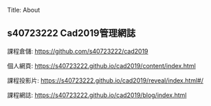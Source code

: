 Title: About

## s40723222 Cad2019管理網誌

課程倉儲: <a href="https://github.com/s40723222/cad2019">https://github.com/s40723222/cad2019</a>

個人網頁: <a href="https://s40723222.github.io/cad2019/content/index.html">https://s40723222.github.io/cad2019/content/index.html</a>

課程投影片: <a href="https://s40723222.github.io/cad2019/reveal/index.html#/">https://s40723222.github.io/cad2019/reveal/index.html#/</a>

課程網誌: <a href="https://s40723222.github.io/cad2019/blog/index.html">https://s40723222.github.io/cad2019/blog/index.html</a>








